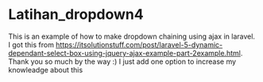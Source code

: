 # Latihan_dropdown4
 
This is an example of how to make dropdown chaining using ajax in laravel. I got this from https://itsolutionstuff.com/post/laravel-5-dynamic-dependant-select-box-using-jquery-ajax-example-part-2example.html. Thank you so much by the way :) I just add one option to increase my knowleadge about this
